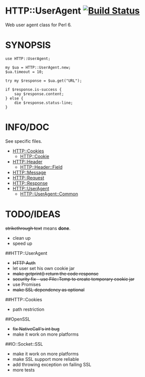 HTTP::UserAgent [![Build Status](https://travis-ci.org/sergot/http-useragent.svg?branch=master)](https://travis-ci.org/sergot/http-useragent)
=============

Web user agent class for Perl 6.



SYNOPSIS
========

    use HTTP::UserAgent;

    my $ua = HTTP::UserAgent.new;
    $ua.timeout = 10;

    try my $response = $ua.get("URL");

    if $response.is-success {
        say $response.content;
    } else {
        die $response.status-line;
    }



INFO/DOC
=====================

See specific files.

- [HTTP::Cookies](https://github.com/sergot/http-useragent/blob/master/lib/HTTP/Cookies.pm6#L112)
    - [HTTP::Cookie](https://github.com/sergot/http-useragent/blob/master/lib/HTTP/Cookie.pm6#L17)
- [HTTP::Header](https://github.com/sergot/http-useragent/blob/master/lib/HTTP/Header.pm6#L109)
    - [HTTP::Header::Field](https://github.com/sergot/http-useragent/blob/master/lib/HTTP/Header/Field.pm6#L12)
- [HTTP::Message](https://github.com/sergot/http-useragent/blob/master/lib/HTTP/Message.pm6#L97)
- [HTTP::Request](https://github.com/sergot/http-useragent/blob/master/lib/HTTP/Request.pm6#L79)
- [HTTP::Response](https://github.com/sergot/http-useragent/blob/master/lib/HTTP/Response.pm6#L35)
- [HTTP::UserAgent](https://github.com/sergot/http-useragent/blob/master/lib/HTTP/UserAgent.pm6#L238)
    - [HTTP::UserAgent::Common](https://github.com/sergot/http-useragent/blob/master/lib/HTTP/UserAgent/Common.pm6#L20)


TODO/IDEAS
=============

~~strikethrough text~~ means **done**.

- clean up
- speed up

##HTTP::UserAgent
- ~~HTTP Auth~~
- let user set his own cookie jar
- ~~make getprint() return the code response~~
- ~~security fix - use File::Temp to create temporary cookie jar~~
- use Promises
- ~~make SSL dependency as optional~~

##HTTP::Cookies
- path restriction

##OpenSSL
- ~~fix NativeCall's int bug~~
- make it work on more platforms

##IO::Socket::SSL
- make it work on more platforms
- make SSL support more reliable
- add throwing exception on failing SSL
- more tests
